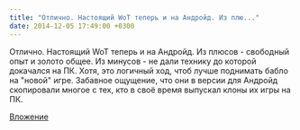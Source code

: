 ```yaml
---
title: "Отлично. Настоящий WoT теперь и на Андройд. Из плю..."
date: 2014-12-05 17:49:00 +0300
---
```


Отлично. Настоящий WoT теперь и на Андройд. Из плюсов - свободный опыт и золото общее. Из минусов - не дали технику до которой докачался на ПК. Хотя, это логичный ход, чтоб лучше поднимать бабло на "новой" игре.
Забавное ощущение, что они в версии для Андройд скопировали многое с тех, кто в своё время выпускал клоны их игры на ПК.

[Вложение](/assets/vk_photos/2/3FHz9rbUBpY.jpg)
